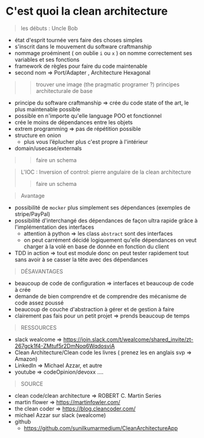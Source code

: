 # C'est quoi la clean architecture 

> les débuts : Uncle Bob 
  - état d'esprit tournée vers faire des choses simples  
  - s'inscrit dans le mouvement du software craftmanship 
  - nommage proéminent ( on oublie `i` ou `x` ) on nomme correctement ses variables et ses fonctions 
  - framework de règles pour faire du code maintenable 
  - second nom => Port/Adapter , Architecture Hexagonal

  >> trouver une image (the pragmatic programer ?)
> principes architecturale de base
  - principe du software craftmanship => crée du code state of the art, le plus maintenable possible 
  - possible en n'importe qu'elle language POO et fonctionnel
  - crée le moins de dépendances entre les objets 
  - extrem programming => pas de répétition possible 
  - structure en onion 
      - plus vous l’éplucher plus c'est propre à l'intérieur 
  - domain/usecase/externals
  
  >> faire un schema

> L'IOC : Inversion of control: pierre angulaire de la clean architecture 
   >> faire un schema 

> Avantage 
  - possibilité de `mocker` plus simplement ses dépendances (exemples de stripe/PayPal)
  - possibilité d'interchangé des dépendances de façon ultra rapide grâce à l'implémentation des interfaces 
    - attention à python => les class `abstract` sont des interfaces 
    - on peut carrément décidé logiquement qu'elle dépendances on veut charger à la volé en base de donnée en fonction du client 
  - TDD in action => tout est module donc on peut tester rapidement tout sans avoir à se casser la tête avec des dépendances 
  

> DÉSAVANTAGES
  - beaucoup de code de configuration => interfaces et beaucoup de code à crée 
  - demande de bien comprendre et de comprendre des mécanisme de code assez poussé 
  - beaucoup de couche d'abstraction à gérer et de gestion à faire 
  - clairement pas fais pour un petit projet =>  prends beaucoup de temps 

> RESSOURCES 
  - slack wealcome => https://join.slack.com/t/wealcome/shared_invite/zt-267gck1f4-ZMtuf5r2DmNoq6WqdosviA
  - Clean Architecture/Clean code les livres ( prenez les en anglais svp => Amazon)
  - LinkedIn => Michael Azzar, et autre 
  - youtube => codeOpinion/devoxx ....  

> SOURCE 
  - clean code/clean architecture => ROBERT C. Martin Series 
  - martin flower => https://martinfowler.com/
  - the clean coder => https://blog.cleancoder.com/
  - michael Azzar sur slack (wealcome)
  - github 
    - https://github.com/sunilkumarmedium/CleanArchitectureApp